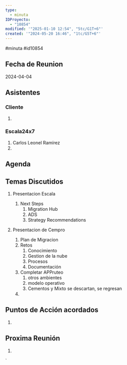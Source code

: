 ```yaml
---
type:
  - minuta
IDProyecto:
  - "10854"
modified: '"2025-01-10 12:54", "5tc/G1T+6"'
created: '"2024-05-20 16:46", "1tc/G5T+6"'
---
```

#minuta
#id10854
## Fecha de Reunion
2024-04-04

## Asistentes

### Cliente
1. 
### Escala24x7
1. Carlos Leonel Ramírez
2. 

## Agenda

## Temas Discutidos
1. Presentacion Escala
	1. Next Steps
		1. Migration Hub 
		2. ADS
		3. Strategy Recommendations


2. Presentacion de Cempro
	1. Plan de Migracion
	1. Retos
		1. Conocimiento
		2. Gestion de la nube
		3. Procesos
		4. Documentación
	2. Completar APPruteo
		1. otros ambientes
		2. modelo operativo
		3. Cementos y Mixto se descartan, se regresan
	3. 

## Puntos de Acción acordados
1. 

## Proxima Reunión
1.  

`
